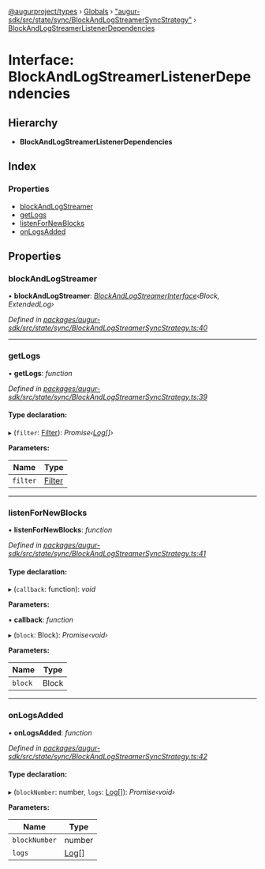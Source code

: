 [@augurproject/types](../README.md) › [Globals](../globals.md) › ["augur-sdk/src/state/sync/BlockAndLogStreamerSyncStrategy"](../modules/_augur_sdk_src_state_sync_blockandlogstreamersyncstrategy_.md) › [BlockAndLogStreamerListenerDependencies](_augur_sdk_src_state_sync_blockandlogstreamersyncstrategy_.blockandlogstreamerlistenerdependencies.md)

# Interface: BlockAndLogStreamerListenerDependencies

## Hierarchy

* **BlockAndLogStreamerListenerDependencies**

## Index

### Properties

* [blockAndLogStreamer](_augur_sdk_src_state_sync_blockandlogstreamersyncstrategy_.blockandlogstreamerlistenerdependencies.md#blockandlogstreamer)
* [getLogs](_augur_sdk_src_state_sync_blockandlogstreamersyncstrategy_.blockandlogstreamerlistenerdependencies.md#getlogs)
* [listenForNewBlocks](_augur_sdk_src_state_sync_blockandlogstreamersyncstrategy_.blockandlogstreamerlistenerdependencies.md#listenfornewblocks)
* [onLogsAdded](_augur_sdk_src_state_sync_blockandlogstreamersyncstrategy_.blockandlogstreamerlistenerdependencies.md#onlogsadded)

## Properties

###  blockAndLogStreamer

• **blockAndLogStreamer**: *[BlockAndLogStreamerInterface](_augur_sdk_src_state_sync_blockandlogstreamersyncstrategy_.blockandlogstreamerinterface.md)‹Block, ExtendedLog›*

*Defined in [packages/augur-sdk/src/state/sync/BlockAndLogStreamerSyncStrategy.ts:40](https://github.com/AugurProject/augur/blob/69c4be52bf/packages/augur-sdk/src/state/sync/BlockAndLogStreamerSyncStrategy.ts#L40)*

___

###  getLogs

• **getLogs**: *function*

*Defined in [packages/augur-sdk/src/state/sync/BlockAndLogStreamerSyncStrategy.ts:39](https://github.com/AugurProject/augur/blob/69c4be52bf/packages/augur-sdk/src/state/sync/BlockAndLogStreamerSyncStrategy.ts#L39)*

#### Type declaration:

▸ (`filter`: [Filter](_augur_types_types_logs_.filter.md)): *Promise‹[Log](_augur_types_types_logs_.log.md)[]›*

**Parameters:**

Name | Type |
------ | ------ |
`filter` | [Filter](_augur_types_types_logs_.filter.md) |

___

###  listenForNewBlocks

• **listenForNewBlocks**: *function*

*Defined in [packages/augur-sdk/src/state/sync/BlockAndLogStreamerSyncStrategy.ts:41](https://github.com/AugurProject/augur/blob/69c4be52bf/packages/augur-sdk/src/state/sync/BlockAndLogStreamerSyncStrategy.ts#L41)*

#### Type declaration:

▸ (`callback`: function): *void*

**Parameters:**

▪ **callback**: *function*

▸ (`block`: Block): *Promise‹void›*

**Parameters:**

Name | Type |
------ | ------ |
`block` | Block |

___

###  onLogsAdded

• **onLogsAdded**: *function*

*Defined in [packages/augur-sdk/src/state/sync/BlockAndLogStreamerSyncStrategy.ts:42](https://github.com/AugurProject/augur/blob/69c4be52bf/packages/augur-sdk/src/state/sync/BlockAndLogStreamerSyncStrategy.ts#L42)*

#### Type declaration:

▸ (`blockNumber`: number, `logs`: [Log](_augur_types_types_logs_.log.md)[]): *Promise‹void›*

**Parameters:**

Name | Type |
------ | ------ |
`blockNumber` | number |
`logs` | [Log](_augur_types_types_logs_.log.md)[] |

